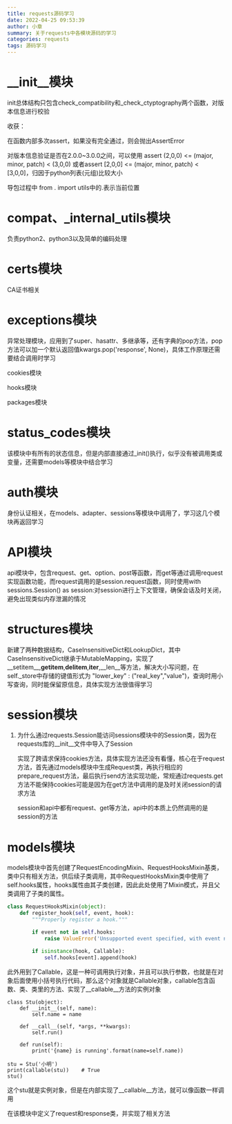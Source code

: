 ```yaml
---
title: requests源码学习
date: 2022-04-25 09:53:39
author: 小章
summary: 关于requests中各模块源码的学习
categories: requests
tags: 源码学习
---
```


# __init__模块	

init总体结构只包含check_compatibility和_check_ctyptography两个函数，对版本信息进行校验

收获：

在函数内部多次assert，如果没有完全通过，则会抛出AssertError

对版本信息验证是否在2.0.0~3.0.0之间，可以使用 assert (2,0,0) <= (major, minor, patch) < (3,0,0) 或者assert [2,0,0] <= (major, minor, patch) < [3,0,0]，归因于python列表(元组)比较大小

导包过程中 from . import utils中的.表示当前位置

# compat、_internal_utils模块

负责python2、python3以及简单的编码处理

# certs模块

CA证书相关

# exceptions模块

异常处理模块，应用到了super、hasattr、多继承等，还有字典的pop方法，pop方法可以加一个默认返回值kwargs.pop('response', None)，具体工作原理还需要结合调用时学习

cookies模块

hooks模块

packages模块	

# status_codes模块

该模块中有所有的状态信息，但是内部直接通过_init()执行，似乎没有被调用类或变量，还需要models等模块中结合学习

# auth模块

身份认证相关，在models、adapter、sessions等模块中调用了，学习这几个模块再返回学习

# API模块

api模块中，包含request、get、option、post等函数，而get等通过调用request实现函数功能，而request调用的是session.request函数，同时使用with sessions.Session() as session:对session进行上下文管理，确保会话及时关闭，避免出现类似内存泄漏的情况

# structures模块

新建了两种数据结构，CaseInsensitiveDict和LookupDict，其中CaseInsensitiveDict继承于MutableMapping，实现了__setitem__,__getitem__,__delitem__,__iter__,__len__等方法，解决大小写问题，在self._store中存储的键值形式为 "lower_key" : ("real_key","value")，查询时用小写查询，同时能保留原信息，具体实现方法很值得学习

# session模块

1. 为什么通过requests.Session能访问sessions模块中的Session类，因为在requests库的__init__文件中导入了Session

   实现了跨请求保持cookies方法，具体实现方法还没有看懂，核心在于request方法，首先通过models模块中生成Request类，再执行相应的prepare_request方法，最后执行send方法实现功能，常规通过requests.get方法不能保持cookies可能是因为在get方法中调用的是及时关闭session的请求方法

   session和api中都有request、get等方法，api中的本质上仍然调用的是session的方法

   



# models模块

 models模块中首先创建了RequestEncodingMixin、RequestHooksMixin基类，类中只有相关方法，供后续子类调用，其中RequestHooksMixin类中使用了self.hooks属性，hooks属性由其子类创建，因此此处使用了Mixin模式，并且父类调用了子类的属性。

```python
class RequestHooksMixin(object):
    def register_hook(self, event, hook):
        """Properly register a hook."""

        if event not in self.hooks:
            raise ValueError('Unsupported event specified, with event name "%s"' % (event))

        if isinstance(hook, Callable):
            self.hooks[event].append(hook)
```

此外用到了Callable，这是一种可调用执行对象，并且可以执行参数，也就是在对象后面使用小括号执行代码，那么这个对象就是Callable对象，callable包含函数、类、类里的方法、实现了__callable__方法的实例对象

```python3
class Stu(object):
    def __init__(self, name):
        self.name = name

    def __call__(self, *args, **kwargs):
        self.run()

    def run(self):
        print('{name} is running'.format(name=self.name))

stu = Stu('小明')
print(callable(stu))    # True
stu() 
```

这个stu就是实例对象，但是在内部实现了__callable__方法，就可以像函数一样调用

在该模块中定义了request和response类，并实现了相关方法


